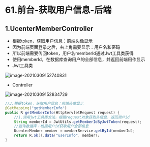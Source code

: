 # 61.前台-获取用户信息-后端

## 1.UcenterMemberController

* 根据token，获取用户信息：前端头像显示
* 因为前端页面登录之后，右上角需要显示：用户名和密码
* 所以前端需要传回token，用户名memberId通过Jwt工具类获得
* 使用memberId，在数据库查询用户的全部信息，并返回前端用作显示
* Jwt工具类

![image-20210309152740831](https://raw.githubusercontent.com/TWDH/Leetcode-From-Zero/pictures/img/image-20210309152740831.png)

* Controller

![image-20210309152834729](https://raw.githubusercontent.com/TWDH/Leetcode-From-Zero/pictures/img/image-20210309152834729.png)

```java
//3.根据token，获取用户信息：前端头像显示
@GetMapping("getMemberInfo")
public R getMemberInfo(HttpServletRequest request) {
    //1.调用jwt工具类方法，根据request对象获取头信息，返回用户id
    String memberId = JwtUtils.getMemberIdByJwtToken(request);
    //查询数据库：根据用户id获取用户全部信息
    UcenterMember member = memberService.getById(memberId);
    return R.ok().data("userInfo", member);
}
```

